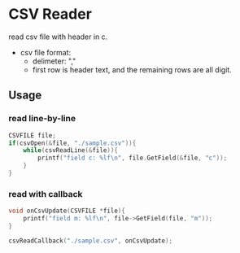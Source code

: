 # CSV Reader
read csv file with header in c.

* csv file format:
    - delimeter: ","
    - first row is header text, and the remaining rows are all digit.

## Usage
### read line-by-line
```C
CSVFILE file;
if(csvOpen(&file, "./sample.csv")){
    while(csvReadLine(&file)){
        printf("field c: %lf\n", file.GetField(&file, "c"));
    }
}
```

### read with callback
```C
void onCsvUpdate(CSVFILE *file){
    printf("field m: %lf\n", file->GetField(file, "m"));
}

csvReadCallback("./sample.csv", onCsvUpdate);
```
